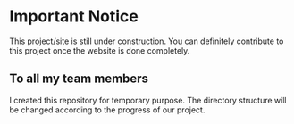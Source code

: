 # Important Notice

This project/site is still under construction. 
You can definitely contribute to this project once the website is done completely.

## To all my team members

I created this repository for temporary purpose. The directory structure will be changed according to the progress of our project.